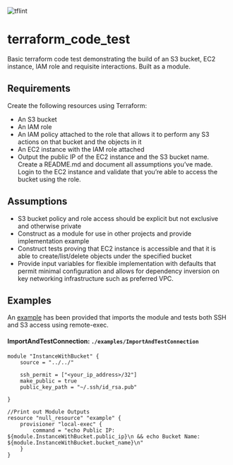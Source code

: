 ![tflint](https://github.com/phatjmo/terraform_code_test/workflows/.github/workflows/tflint.yml/badge.svg)

# terraform_code_test
Basic terraform code test demonstrating the build of an S3 bucket, EC2 instance, IAM role and requisite interactions. Built as a module.

## Requirements

Create the following resources using Terraform:
* An S3 bucket
* An IAM role
* An IAM policy attached to the role that allows it to perform any S3 actions on that bucket and the objects in it
* An EC2 instance with the IAM role attached
* Output the public IP of the EC2 instance and the S3 bucket name.
Create a README.md and document all assumptions you’ve made. Login to the EC2 instance and validate that you’re able to access the bucket using the role.

## Assumptions

* S3 bucket policy and role access should be explicit but not exclusive and otherwise private
* Construct as a module for use in other projects and provide implementation example
* Construct tests proving that EC2 instance is accessible and that it is able to create/list/delete objects under the specified bucket
* Provide input variables for flexible implementation with defaults that permit minimal configuration and allows for dependency inversion on key networking infrastructure such as preferred VPC.

## Examples
An [example](./examples/ImportAndTestConnection/README.md) has been provided that imports the module and tests both SSH and S3 access using remote-exec.

#### ImportAndTestConnection: `./examples/ImportAndTestConnection`

```hcl
module "InstanceWithBucket" {
    source = "../../"

    ssh_permit = ["<your_ip_address>/32"]
    make_public = true
    public_key_path = "~/.ssh/id_rsa.pub"

}

//Print out Module Outputs
resource "null_resource" "example" {
    provisioner "local-exec" {
        command = "echo Public IP: ${module.InstanceWithBucket.public_ip}\n && echo Bucket Name: ${module.InstanceWithBucket.bucket_name}\n"
    }
}
```